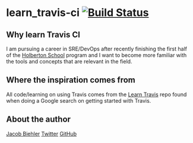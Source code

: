 # learn_travis-ci [![Build Status](https://travis-ci.org/biehlerj/learn_travis-ci.svg?branch=master)](https://travis-ci.org/biehlerj/learn_travis-ci)

## Why learn Travis CI

I am pursuing a career in SRE/DevOps after recently finishing the first half of the [Holberton School](https://www.holbertonschool.com/) program and I want to become more familiar with the tools and concepts that are relevant in the field.

## Where the inspiration comes from

All code/learning on using Travis comes from the [Learn Travis](https://github.com/dwyl/learn-travis#install-travis-cli-on-ubuntu) repo found when doing a Google search on getting started with Travis.

## About the author

[Jacob Biehler](https://www.linkedin.com/in/jacob-biehler-475573139/)
[Twitter](https://twitter.com/Biehlerj)
[GitHub](https://github.com/biehlerj)
